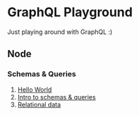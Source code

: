 # GraphQL Playground

Just playing around with GraphQL :)

## Node

### Schemas & Queries

1. [Hello World](node/hello-world)
2. [Intro to schemas & queries](node/schemas-queries)
3. [Relational data](node/relational-data)
